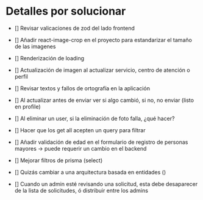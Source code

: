 # Detalles por solucionar

- [] Revisar valicaciones de zod del lado frontend
- [] Añadir react-image-crop en el proyecto para estandarizar el tamaño de las imagenes
- [] Renderización de loading
- [] Actualización de imagen al actualizar servicio, centro de atención o perfil
- [] Revisar textos y fallos de ortografía en la aplicación
- [] Al actualizar antes de enviar ver si algo cambió, si no, no enviar (listo en profile)
- [] Al eliminar un user, si la eliminación de foto falla, ¿qué hacer?
- [] Hacer que los get all acepten un query para filtrar
- [] Añadir validación de edad en el formulario de registro de personas mayores -> puede requerir un cambio en el backend

- [] Mejorar filtros de prisma (select)
- [] Quizás cambiar a una arquitectura basada en entidades ()
- [] Cuando un admin esté revisando una solicitud, esta debe desaparecer de la lista de solicitudes, ó distribuir entre los admins
